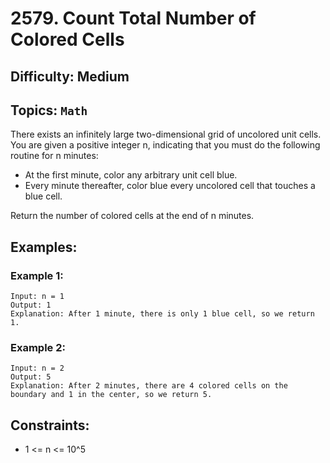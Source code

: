 # 2579. Count Total Number of Colored Cells
## Difficulty: Medium
## Topics: `Math`

There exists an infinitely large two-dimensional grid of uncolored unit cells. You are given a positive integer n, indicating that you must do the following routine for n minutes:

* At the first minute, color any arbitrary unit cell blue.
* Every minute thereafter, color blue every uncolored cell that touches a blue cell.

Return the number of colored cells at the end of n minutes.

## Examples:
### Example 1:
```
Input: n = 1
Output: 1
Explanation: After 1 minute, there is only 1 blue cell, so we return 1.
```

### Example 2:
```
Input: n = 2
Output: 5
Explanation: After 2 minutes, there are 4 colored cells on the boundary and 1 in the center, so we return 5. 
```

## Constraints:
* 1 <= n <= 10^5
